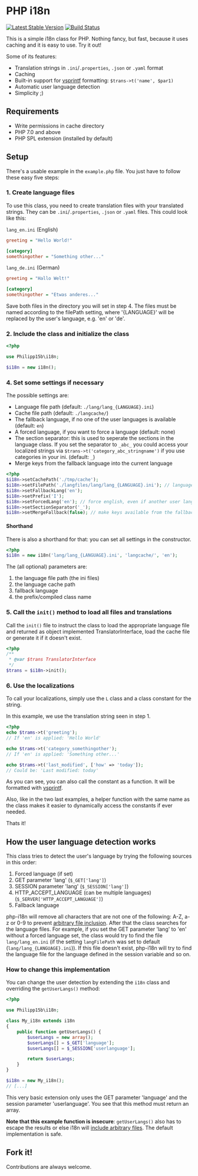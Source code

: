 # PHP i18n

[![Latest Stable Version](https://poser.pugx.org/philipp15b/php-i18n/v/stable)](https://packagist.org/packages/philipp15b/php-i18n) [![Build Status](https://travis-ci.org/Philipp15b/php-i18n.svg?branch=master)](https://travis-ci.org/Philipp15b/php-i18n)

This is a simple i18n class for PHP. Nothing fancy, but fast, because it uses caching and it is easy to use. Try it out!

Some of its features:

* Translation strings in `.ini`/`.properties`, `.json` or `.yaml` format
* Caching
* Built-in support for [vsprintf](http://php.net/manual/en/function.vsprintf.php) formatting: `$trans->t('name', $par1)`
* Automatic user language detection
* Simplicity ;)

## Requirements

* Write permissions in cache directory
* PHP 7.0 and above
* PHP SPL extension (installed by default)

## Setup

There's a usable example in the `example.php` file. You just have to follow these easy five steps:

### 1. Create language files

To use this class, you need to create translation files with your translated strings. They can be `.ini`/`.properties`, `.json` or `.yaml` files. This could look like this:

`lang_en.ini` (English)

```ini
greeting = "Hello World!"

[category]
somethingother = "Something other..."
```

`lang_de.ini` (German)

```ini
greeting = "Hallo Welt!"

[category]
somethingother = "Etwas anderes..."
```

Save both files in the directory you will set in step 4.
The files must be named according to the filePath setting, where '{LANGUAGE}' will be replaced by the user's language, e.g. 'en' or 'de'.

### 2. Include the class and initialize the class

```php
<?php

use Philipp15b\i18n;

$i18n = new i18n();
```

### 4. Set some settings if necessary

The possible settings are:

* Language file path (default: `./lang/lang_{LANGUAGE}.ini`)
* Cache file path (default: `./langcache/`)
* The fallback language, if no one of the user languages is available (default: `en`)
* A forced language, if you want to force a language (default: none)
* The section separator: this is used to seperate the sections in the language class. If you set the separator to `_abc_` you could access your localized strings via `$trans->t('category_abc_stringname')` if you use categories in your ini. (default: `_`)
* Merge keys from the fallback language into the current language

```php
<?php
$i18n->setCachePath('./tmp/cache');
$i18n->setFilePath('./langfiles/lang/lang_{LANGUAGE}.ini'); // language file path
$i18n->setFallbackLang('en');
$i18n->setPrefix('I');
$i18n->setForcedLang('en'); // force english, even if another user language is available
$i18n->setSectionSeparator('_');
$i18n->setMergeFallback(false); // make keys available from the fallback language
```

#### Shorthand

There is also a shorthand for that: you can set all settings in the constructor.

```php
<?php
$i18n = new i18n('lang/lang_{LANGUAGE}.ini', 'langcache/', 'en');
```

The (all optional) parameters are:

1. the language file path (the ini files)
2. the language cache path
3. fallback language
4. the prefix/compiled class name

### 5. Call the `init()` method to load all files and translations

Call the `init()` file to instruct the class to load the appropriate language file
and returned as object implemented TranslatorInterface, load the cache file or generate it if it doesn't exist.

```php
<?php
/**
 * @var $trans TranslatorInterface
 */
$trans = $i18n->init();
```

### 6. Use the localizations

To call your localizations, simply use the `L` class and a class constant for the string.

In this example, we use the translation string seen in step 1.

```php
<?php
echo $trams->t('greeting');
// If 'en' is applied: 'Hello World'

echo $trams->t('category_somethingother');
// If 'en' is applied: 'Something other...'

echo $trams->t('last_modified', ['how' => 'today']);
// Could be: 'Last modified: today'
```

As you can see, you can also call the constant as a function. It will be formatted with [vsprintf](http://php.net/manual/en/function.vsprintf.php).

Also, like in the two last examples, a helper function with the same name as the class makes it easier to dynamically access the constants if ever needed.

Thats it!

## How the user language detection works

This class tries to detect the user's language by trying the following sources in this order:

1. Forced language (if set)
2. GET parameter 'lang' (`$_GET['lang']`)
3. SESSION parameter 'lang' (`$_SESSION['lang']`)
4. HTTP_ACCEPT_LANGUAGE (can be multiple languages) (`$_SERVER['HTTP_ACCEPT_LANGUAGE']`)
5. Fallback language

php-i18n will remove all characters that are not one of the following: A-Z, a-z or 0-9 to prevent [arbitrary file inclusion](https://en.wikipedia.org/wiki/File_inclusion_vulnerability).
After that the class searches for the language files. For example, if you set the GET parameter 'lang' to 'en' without a forced language set, the class would try to find the file `lang/lang_en.ini` (if the setting `langFilePath` was set to default (`lang/lang_{LANGUAGE}.ini`)).
If this file doesn't exist, php-i18n will try to find the language file for the language defined in the session variable and so on.

### How to change this implementation

You can change the user detection by extending the `i18n` class and overriding the `getUserLangs()` method:

```php
<?php

use Philipp15b\i18n;

class My_i18n extends i18n
{
	public function getUserLangs() {
		$userLangs = new array();
		$userLangs[] = $_GET['language'];
		$userLangs[] = $_SESSION['userlanguage'];

		return $userLangs;
	}
}

$i18n = new My_i18n();
// [...]
```

This very basic extension only uses the GET parameter 'language' and the session parameter 'userlanguage'.
You see that this method must return an array.

**Note that this example function is insecure**: `getUserLangs()` also has to escape the results or else i18n will [include arbitrary files](https://en.wikipedia.org/wiki/File_inclusion_vulnerability). The default implementation is safe.

## Fork it!

Contributions are always welcome.
